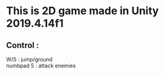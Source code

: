 # This is 2D game made in Unity 2019.4.14f1  
## Control :  
W/S : jump/ground  
numbpad 5 : attack enemies  
